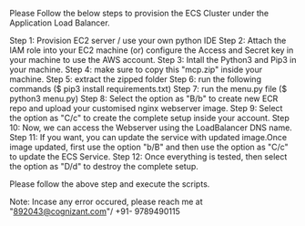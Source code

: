 Please Follow the below steps to provision the ECS Cluster under the Application Load Balancer.

Step 1: Provision EC2 server / use your own python IDE
Step 2: Attach the IAM role into your EC2 machine (or) configure the Access and Secret key in your machine to use the AWS account.
Step 3: Intall the Python3 and Pip3 in your machine.
Step 4: make sure to copy this "mcp.zip" inside your machine.
Step 5: extract the zipped folder
Step 6: run the following commands ($ pip3 install requirements.txt)
Step 7: run the menu.py file ($ python3 menu.py)
Step 8: Select the option as "B/b" to create new ECR repo and upload your customised nginx webserver image.
Step 9: Select the option as "C/c" to create the complete setup inside your account.
Step 10: Now, we can access the Webserver using the LoadBalancer DNS name.
Step 11: If you want, you can update the service with updated image.Once image updated, first use the option "b/B" and then use the option as "C/c" to update the ECS Service.
Step 12: Once everything is tested, then select the option as "D/d" to destroy the complete setup.

Please follow the above step and execute the scripts.

Note: Incase any error occured, please reach me at "892043@cognizant.com"/ +91- 9789490115